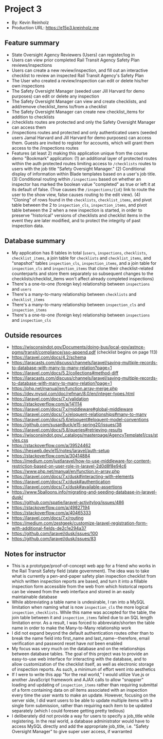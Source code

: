 # Project 3
+ By: Kevin Reinholz
+ Production URL: <https://e15p3.kreinholz.me>

## Feature summary
+ State Oversight Agency Reviewers (Users) can register/log in
+ Users can view prior completed Rail Transit Agency Safety Plan reviews/inspections
+ Users can create a new review/inspection, and fill out an interactive checklist to review an inspected Rail Transit Agency's Safety Plan
+ The User who created a review/inspection can edit or delete his/her own inspections
+ The Safety Oversight Manager (seeded user Jill Harvard for demo purposes) can edit or delete any inspection
+ The Safety Oversight Manager can view and create checklists, and add/remove checklist_items to/from a checklist
+ The Safety Oversight Manager can create new checklist_items for addition to checklists
+ /checklists routes are protected and only the Safety Oversight Manager can access them
+ /inspections routes and protected and only authenticated users (seeded users Jamal Harvard and Jill Harvard for demo purposes) can access them. Guests are invited to register for accounts, which will grant them access to the /inspections routes
+ Features (at least 2) making this application unique from the course demo "Bookmark" application: (1) an additional layer of protected routes within the auth protected routes limiting access to `/checklists` routes to users with the job title "Safety Oversight Manager." (2) Conditional display of information within Blade templates based on a user's job title. (3) Conditional routing within `/inspections` based on whether an inspector has marked the boolean value "completed" as true or left it at its default of false. (True causes the `/inspections/{id}` link to route the user to the show view, false causes routing to the edit view). (4) "Cloning" of rows found in the `checklists`, `checklist_items`, and pivot table between the 2 to `inspection_cls`, `inspection_items`, and pivot table between the 2 when a new inspection is started, in order to preserve "historical" versions of checklists and checklist items in the event they are later modified, and to protect the integrity of past inspection data.
  
## Database summary
+ My application has 8 tables in total (`users`, `inspections`, `checklists`, `checklist_items`, a join table for `checklists` and `checklist_items`, and "snapshot" tables `inspection_cls`, `inspection_items`, and a join table for `inspection_cls` and `inspection_items` that clone their checklist-related counterparts and store them separately so subsequent changes to the checklists/checklist_items won't affect already completed inspections)
+ There's a one-to-one (foreign key) relationship between `inspections` and `users`
+ There's a many-to-many relationship between `checklists` and `checklist_items`
+ There's a many-to-many relationship between `inspection_cls` and `inspection_items`
+ There's a one-to-one (foreign key) relationship between `inspections` and `inspection_cls`

## Outside resources
+ <https://wisconsindot.gov/Documents/doing-bus/local-gov/astnce-pgms/transit/compliance/sso-append.pdf> (checklist begins on page 113)
+ <https://laravel.com/docs/4.2/schema>
+ <https://laracasts.com/discuss/channels/laravel/saving-multiple-records-to-database-with-many-to-many-relation?page=1>
+ <https://laravel.com/docs/5.2/collections#method-diff>
+ <https://laracasts.com/discuss/channels/laravel/saving-multiple-records-to-database-with-many-to-many-relation?page=1>
+ <https://php.net/manual/en/function.array-merge.php>
+ <https://dev.mysql.com/doc/refman/8.0/en/integer-types.html>
+ <https://laravel.com/docs/7.x/validation>
+ <https://stackoverflow.com/a/141114>
+ <https://laravel.com/docs/7.x/middleware#global-middleware>
+ <https://laravel.com/docs/7.x/eloquent-relationships#many-to-many>
+ <https://laravel.com/docs/5.6/eloquent#eloquent-model-conventions>
+ <https://github.com/susanBuck/e15-spring20/issues/38>
+ <https://laravel.com/docs/5.8/queries#retrieving-results>
+ <https://wisconsindot.gov/_catalogs/masterpage/AgencyTemplate1/css/styles.css>
+ <https://stackoverflow.com/a/39524462>
+ <https://hesweb.dev/e15/notes/laravel/auth-setup>
+ <https://stackoverflow.com/a/30414884>
+ <https://medium.com/justlaravel/how-to-use-middleware-for-content-restriction-based-on-user-role-in-laravel-2d0d8f8e94c6>
+ <https://www.php.net/manual/en/function.in-array.php>
+ <https://laravel.com/docs/7.x/dusk#interacting-with-elements>
+ <https://laravel.com/docs/7.x/dusk#authentication>
+ <https://laravel.com/docs/7.x/dusk#available-assertions>
+ <https://www.5balloons.info/migrating-and-seeding-database-in-laravel-dusk/>
+ <https://github.com/spatie/laravel-activitylog/issues/486>
+ <https://stackoverflow.com/a/49827194>
+ <https://stackoverflow.com/a/40465333>
+ <https://laravel.com/docs/7.x/routing>
+ <https://medium.com/zestgeek/customize-laravel-registration-form-with-additional-fields-de2c1e294a37>
+ <https://github.com/laravel/dusk/issues/100>
+ <https://github.com/laravel/dusk/issues/83>

## Notes for instructor
+ This is a prototype/proof-of-concept web app for a friend who works in the Rail Transit Safety field (state government). The idea was to take what is currently a pen-and-paper safety plan inspection checklist from which written inspection reports are based, and turn it into a fillable inspection form accessible from the web from which historical reports can be viewed from the web interface and stored in an easily maintainable database
+ While abbreviating a table name is undesirable, I ran into a MySQL limitation when naming what is now `inspection_cls` the more logical `inspection_checklists`. While this name was accepted for the table, the join table between it and `inspection_items` failed due to an SQL length limitation error. As a result, I was forced to abbreviate/shorten the table name in order to make the Many-to-Many relationship work
+ I did not expand beyond the default authentication routes other than to break the name field into first_name and last_name--therefore, email verification and password reset have *not* been enabled
+ My focus was very much on the database and on the relationships between database tables. The goal of this project was to provide an easy-to-use web interface for interacting with the database, and to allow customization of the checklist itself, as well as electronic storage of inspection reports. As such, a minimum of effort went into aesthetics
+ If I were to write this app "for the real world," I would utilize Vue.js or another JavaScript framework and AJAX calls to allow "snappier" loading and updating of `inspection_items` rather than requiring submittal of a form containing data on *all* items associated with an inspection every time the user wants to make an update. However, focusing on the server side, I did want users to be able to update multiple items with a single form submission, rather than requiring each item to be updated separately (which I could foresee getting pretty tedious)
+ I deliberately did not provide a way for users to specify a job_title while registering. In the real world, a database administrator would have to access MySQL directly and add the appropriate job_title, i.e. "Safety Oversight Manager" to give super user access, if warranted